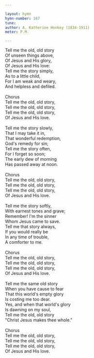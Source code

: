 ```yaml
---

layout: hymn
hymn-number: 167
tune: 
author: A. Katherine Honkey (1834-1911)
meter: P.M.

---
```

Tell me the old, old story<br>Of unseen things above,<br>Of Jesus and His glory,<br>Of Jesus and His love:<br>Tell me the story simply,<br>As to a little child,<br>For I am weak and weary,<br>And helpless and defiled.<br><br>Chorus<br>Tell me the old, old story,<br>Tell me the old, old story,<br>Tell me the old, old story,<br>Of Jesus and His love.<br><br>Tell me the story slowly,<br>That I may take it in,<br>That wonderful redemption,<br>God's remedy for sin;<br>Tell me the story often,<br>For I forget so soon;<br>The early dew of morning<br>Has passed away at noon.<br><br>Chorus<br>Tell me the old, old story,<br>Tell me the old, old story,<br>Tell me the old, old story,<br>Of Jesus and His love.<br><br>Tell me the story softly,<br>With earnest tones and grave;<br>Remember! I'm the sinner<br>Whom Jesus came to save.<br>Tell me that story always,<br>If you would really be<br>In any time of trouble,<br>A comforter to me.<br><br>Chorus<br>Tell me the old, old story,<br>Tell me the old, old story,<br>Tell me the old, old story,<br>Of Jesus and His love.<br><br>Tell me the same old story<br>When you have cause to fear<br>That this world's empty glory<br>Is costing me too dear.<br>Yes, and when that world's glory<br>Is dawning on my soul,<br>Tell me the old, old story<br>"Christ Jesus makes thee whole."<br><br>Chorus<br>Tell me the old, old story,<br>Tell me the old, old story,<br>Tell me the old, old story,<br>Of Jesus and His love.<br><br><br>
